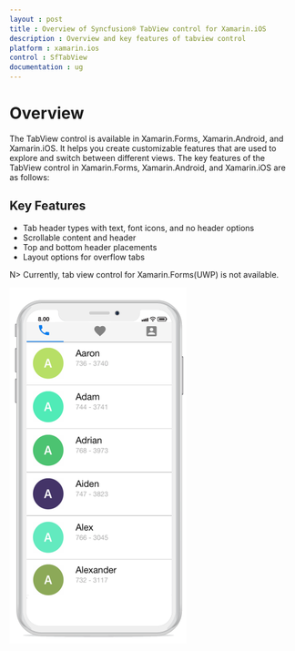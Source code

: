 ```yaml
---
layout : post
title : Overview of Syncfusion® TabView control for Xamarin.iOS
description : Overview and key features of tabview control
platform : xamarin.ios
control : SfTabView
documentation : ug
---
```


# Overview

The TabView control is available in Xamarin.Forms, Xamarin.Android, and Xamarin.iOS. It helps you create customizable features that are used to explore and switch between different views. The key features of the TabView control in Xamarin.Forms, Xamarin.Android, and Xamarin.iOS are as follows:

## Key Features

* Tab header types with text, font icons, and no header options
* Scrollable content and header
* Top and bottom header placements
* Layout options for overflow tabs

N> Currently, tab view control for Xamarin.Forms(UWP) is not available.

![TabView Overview](images/Overview/xamarin_ios_tabview.png)
